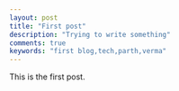 ```yaml
---
layout: post
title: "First post"
description: "Trying to write something"
comments: true
keywords: "first blog,tech,parth,verma"
---
```


This is the first post.


